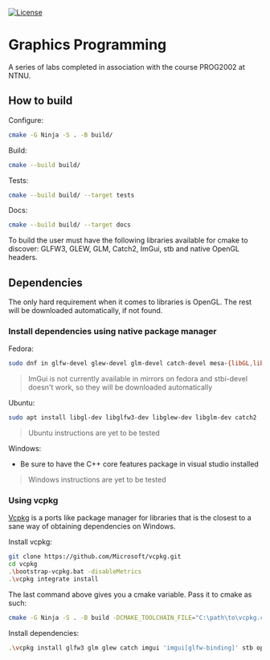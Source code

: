 [![License](https://img.shields.io/badge/license-MIT-blue.svg)](https://opensource.org/licenses/MIT)

# Graphics Programming

A series of labs completed in association with the course PROG2002 at NTNU.

## How to build

Configure:
```bash
cmake -G Ninja -S . -B build/
```

Build:
```bash
cmake --build build/
```

Tests:
```bash
cmake --build build/ --target tests
```

Docs:
```bash
cmake --build build/ --target docs
```

To build the user must have the following libraries available for cmake to discover: GLFW3, GLEW, GLM, Catch2, ImGui, stb and native OpenGL headers.

## Dependencies

The only hard requirement when it comes to libraries is OpenGL. The rest will be downloaded automatically, if not found.

### Install dependencies using native package manager

Fedora:
```bash
sudo dnf in glfw-devel glew-devel glm-devel catch-devel mesa-{libGL,libEGL}-devel
```
> ImGui is not currently available in mirrors on fedora and stbi-devel doesn't work, so they will be downloaded automatically

Ubuntu:
```bash
sudo apt install libgl-dev libglfw3-dev libglew-dev libglm-dev catch2
```
> Ubuntu instructions are yet to be tested

Windows:
- Be sure to have the C++ core features package in visual studio installed
> Windows instructions are yet to be tested


### Using vcpkg

[Vcpkg](https://github.com/Microsoft/vcpkg) is a ports like package manager for libraries that is the closest to a sane way of obtaining dependencies on Windows.

Install vcpkg:
```bash
git clone https://github.com/Microsoft/vcpkg.git
cd vcpkg
.\bootstrap-vcpkg.bat -disableMetrics
.\vcpkg integrate install
```

The last command above gives you a cmake variable. Pass it to cmake as such:
```bash
cmake -G Ninja -S . -B build -DCMAKE_TOOLCHAIN_FILE="C:\path\to\vcpkg.cmake"
```

Install dependencies:
```bash
.\vcpkg install glfw3 glm glew catch imgui 'imgui[glfw-binding]' stb opengl
```

